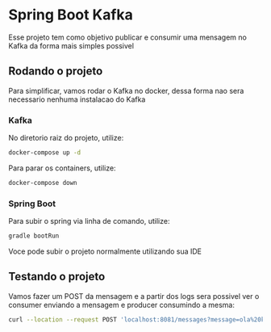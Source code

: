 # Spring Boot Kafka
Esse projeto tem como objetivo publicar e consumir uma mensagem no Kafka da forma mais simples possivel
## Rodando o projeto

Para simplificar, vamos rodar o Kafka no docker, dessa forma nao sera necessario nenhuma instalacao do Kafka
### Kafka
No diretorio raiz do projeto, utilize:
```bash
docker-compose up -d
```
Para parar os containers, utilize:
```bash
docker-compose down
```

### Spring Boot
Para subir o spring via linha de comando, utilize:
```bash
gradle bootRun
```
Voce pode subir o projeto normalmente utilizando sua IDE

## Testando o projeto
Vamos fazer um POST da mensagem e a partir dos logs sera possivel ver o consumer enviando a mensagem e producer consumindo a mesma:
```bash
curl --location --request POST 'localhost:8081/messages?message=ola%20kafka'
```